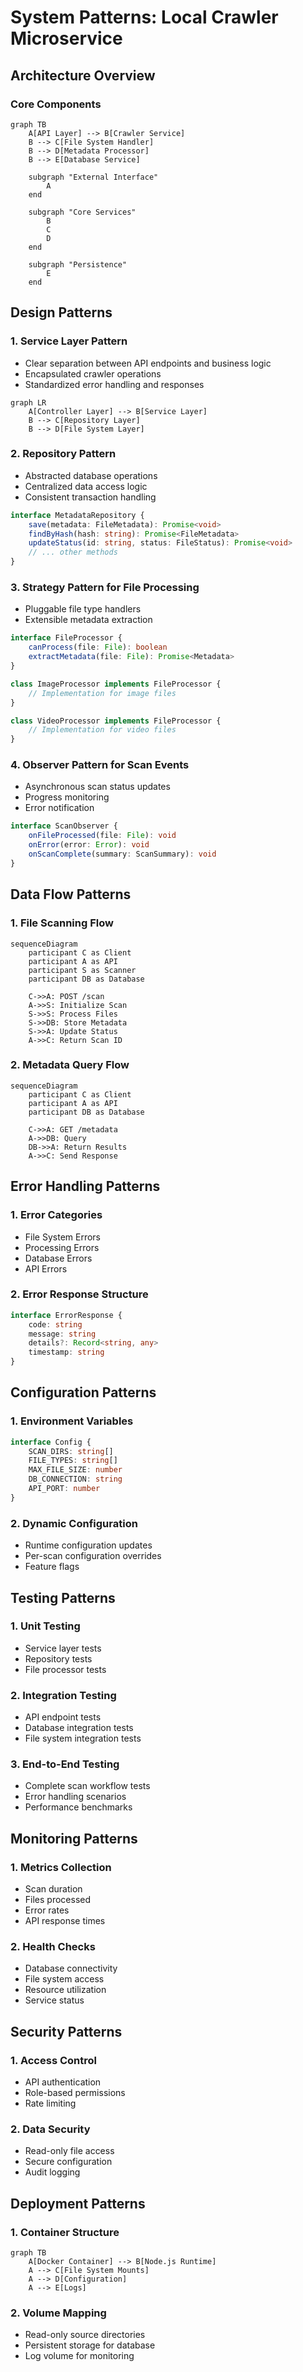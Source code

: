 # System Patterns: Local Crawler Microservice

## Architecture Overview

### Core Components

```mermaid
graph TB
    A[API Layer] --> B[Crawler Service]
    B --> C[File System Handler]
    B --> D[Metadata Processor]
    B --> E[Database Service]
    
    subgraph "External Interface"
        A
    end
    
    subgraph "Core Services"
        B
        C
        D
    end
    
    subgraph "Persistence"
        E
    end
```

## Design Patterns

### 1. Service Layer Pattern

- Clear separation between API endpoints and business logic
- Encapsulated crawler operations
- Standardized error handling and responses

```mermaid
graph LR
    A[Controller Layer] --> B[Service Layer]
    B --> C[Repository Layer]
    B --> D[File System Layer]
```

### 2. Repository Pattern

- Abstracted database operations
- Centralized data access logic
- Consistent transaction handling

```typescript
interface MetadataRepository {
    save(metadata: FileMetadata): Promise<void>
    findByHash(hash: string): Promise<FileMetadata>
    updateStatus(id: string, status: FileStatus): Promise<void>
    // ... other methods
}
```

### 3. Strategy Pattern for File Processing

- Pluggable file type handlers
- Extensible metadata extraction

```typescript
interface FileProcessor {
    canProcess(file: File): boolean
    extractMetadata(file: File): Promise<Metadata>
}

class ImageProcessor implements FileProcessor {
    // Implementation for image files
}

class VideoProcessor implements FileProcessor {
    // Implementation for video files
}
```

### 4. Observer Pattern for Scan Events

- Asynchronous scan status updates
- Progress monitoring
- Error notification

```typescript
interface ScanObserver {
    onFileProcessed(file: File): void
    onError(error: Error): void
    onScanComplete(summary: ScanSummary): void
}
```

## Data Flow Patterns

### 1. File Scanning Flow

```mermaid
sequenceDiagram
    participant C as Client
    participant A as API
    participant S as Scanner
    participant DB as Database
    
    C->>A: POST /scan
    A->>S: Initialize Scan
    S->>S: Process Files
    S->>DB: Store Metadata
    S->>A: Update Status
    A->>C: Return Scan ID
```

### 2. Metadata Query Flow

```mermaid
sequenceDiagram
    participant C as Client
    participant A as API
    participant DB as Database
    
    C->>A: GET /metadata
    A->>DB: Query
    DB->>A: Return Results
    A->>C: Send Response
```

## Error Handling Patterns

### 1. Error Categories

- File System Errors
- Processing Errors
- Database Errors
- API Errors

### 2. Error Response Structure

```typescript
interface ErrorResponse {
    code: string
    message: string
    details?: Record<string, any>
    timestamp: string
}
```

## Configuration Patterns

### 1. Environment Variables

```typescript
interface Config {
    SCAN_DIRS: string[]
    FILE_TYPES: string[]
    MAX_FILE_SIZE: number
    DB_CONNECTION: string
    API_PORT: number
}
```

### 2. Dynamic Configuration

- Runtime configuration updates
- Per-scan configuration overrides
- Feature flags

## Testing Patterns

### 1. Unit Testing

- Service layer tests
- Repository tests
- File processor tests

### 2. Integration Testing

- API endpoint tests
- Database integration tests
- File system integration tests

### 3. End-to-End Testing

- Complete scan workflow tests
- Error handling scenarios
- Performance benchmarks

## Monitoring Patterns

### 1. Metrics Collection

- Scan duration
- Files processed
- Error rates
- API response times

### 2. Health Checks

- Database connectivity
- File system access
- Resource utilization
- Service status

## Security Patterns

### 1. Access Control

- API authentication
- Role-based permissions
- Rate limiting

### 2. Data Security

- Read-only file access
- Secure configuration
- Audit logging

## Deployment Patterns

### 1. Container Structure

```mermaid
graph TB
    A[Docker Container] --> B[Node.js Runtime]
    A --> C[File System Mounts]
    A --> D[Configuration]
    A --> E[Logs]
```

### 2. Volume Mapping

- Read-only source directories
- Persistent storage for database
- Log volume for monitoring
